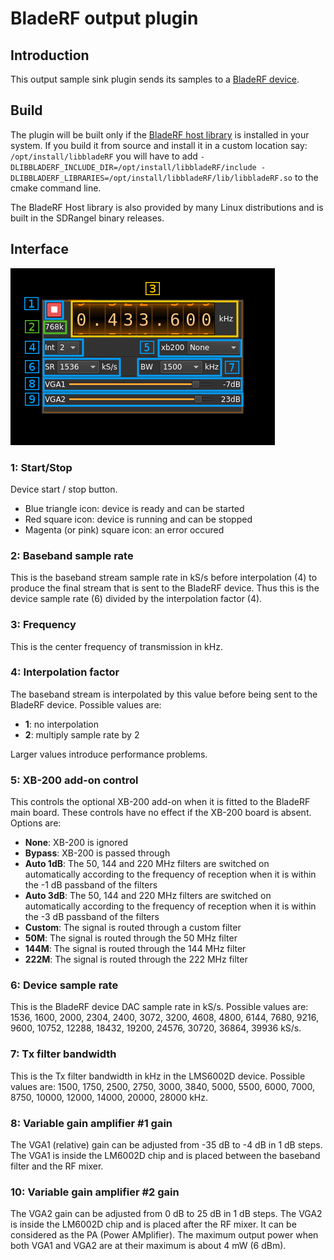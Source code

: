 <h1>BladeRF output plugin</h1>

<h2>Introduction</h2>

This output sample sink plugin sends its samples to a [BladeRF device](https://www.nuand.com/). 

<h2>Build</h2>

The plugin will be built only if the [BladeRF host library](https://github.com/Nuand/bladeRF) is installed in your system. If you build it from source and install it in a custom location say: `/opt/install/libbladeRF` you will have to add `-DLIBBLADERF_INCLUDE_DIR=/opt/install/libbladeRF/include -DLIBBLADERF_LIBRARIES=/opt/install/libbladeRF/lib/libbladeRF.so` to the cmake command line.

The BladeRF Host library is also provided by many Linux distributions and is built in the SDRangel binary releases.

<h2>Interface</h2>

![BladeRF output plugin GUI](../../../doc/img/BladeRFOutput_plugin.png)

<h3>1: Start/Stop</h3>

Device start / stop button. 

  - Blue triangle icon: device is ready and can be started
  - Red square icon: device is running and can be stopped
  - Magenta (or pink) square icon: an error occured
  
<h3>2: Baseband sample rate</h3>

This is the baseband stream sample rate in kS/s before interpolation (4) to produce the final stream that is sent to the BladeRF device. Thus this is the device sample rate (6) divided by the interpolation factor (4).
  
<h3>3: Frequency</h3>

This is the center frequency of transmission in kHz.

<h3>4: Interpolation factor</h3>

The baseband stream is interpolated by this value before being sent to the BladeRF device. Possible values are:

  - **1**: no interpolation
  - **2**: multiply sample rate by 2
  
Larger values introduce performance problems.

<h3>5: XB-200 add-on control</h3>

This controls the optional XB-200 add-on when it is fitted to the BladeRF main board. These controls have no effect if the XB-200 board is absent. Options are:

  - **None**: XB-200 is ignored
  - **Bypass**: XB-200 is passed through
  - **Auto 1dB**: The 50, 144 and 220 MHz filters are switched on automatically according to the frequency of reception when it is within the -1 dB passband of the filters 
  - **Auto 3dB**: The 50, 144 and 220 MHz filters are switched on automatically according to the frequency of reception when it is within the -3 dB passband of the filters
  - **Custom**: The signal is routed through a custom filter
  - **50M**: The signal is routed through the 50 MHz filter 
  - **144M**: The signal is routed through the 144 MHz filter 
  - **222M**: The signal is routed through the 222 MHz filter 

<h3>6: Device sample rate</h3>

This is the BladeRF device DAC sample rate in kS/s. Possible values are: 1536, 1600, 2000, 2304, 2400, 3072, 3200, 4608, 4800, 6144, 7680, 9216, 9600, 10752, 12288, 18432, 19200, 24576, 30720, 36864, 39936 kS/s. 

<h3>7: Tx filter bandwidth</h3>

This is the Tx filter bandwidth in kHz in the LMS6002D device. Possible values are: 1500, 1750, 2500, 2750, 3000, 3840, 5000, 5500, 6000, 7000, 8750, 10000, 12000, 14000, 20000, 28000 kHz.

<h3>8: Variable gain amplifier #1 gain</h3>

The VGA1 (relative) gain can be adjusted from -35 dB to -4 dB in 1 dB steps. The VGA1 is inside the LM6002D chip and is placed between the baseband filter and the RF mixer. 

<h3>10: Variable gain amplifier #2 gain</h3>

The VGA2 gain can be adjusted from 0 dB to 25 dB in 1 dB steps. The VGA2 is inside the LM6002D chip and is placed after the RF mixer. It can be considered as the PA (Power AMplifier). The maximum output power when both VGA1 and VGA2 are at their maximum is about 4 mW (6 dBm).